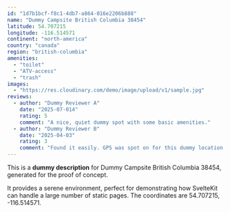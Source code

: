 ```yaml
---
id: "1d7b1bcf-f8c1-4db7-a864-016e2206b888"
name: "Dummy Campsite British Columbia 38454"
latitude: 54.707215
longitude: -116.514571
continent: "north-america"
country: "canada"
region: "british-columbia"
amenities:
  - "toilet"
  - "ATV-access"
  - "trash"
images:
  - "https://res.cloudinary.com/demo/image/upload/v1/sample.jpg"
reviews:
  - author: "Dummy Reviewer A"
    date: "2025-07-014"
    rating: 5
    comment: "A nice, quiet dummy spot with some basic amenities."
  - author: "Dummy Reviewer B"
    date: "2025-04-03"
    rating: 3
    comment: "Found it easily. GPS was spot on for this dummy location."
---
```


This is a **dummy description** for Dummy Campsite British Columbia 38454, generated for the proof of concept.

It provides a serene environment, perfect for demonstrating how SvelteKit can handle a large number of static pages. The coordinates are 54.707215, -116.514571.
